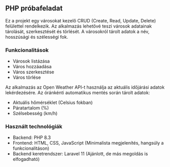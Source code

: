 ## PHP próbafeladat

Ez a projekt egy városokat kezelő CRUD (Create, Read, Update, Delete) felülettel rendelkezik. Az alkalmazás lehetővé teszi városok adatainak tárolását, szerkesztését és törlését. A városokról tárolt adatok a név, hosszúsági és szélességi fok.

### Funkcionalitások

- Városok listázása
- Város hozzáadása
- Város szerkesztése
- Város törlése

Az alkalmazás az Open Weather API-t használja az aktuális időjárási adatok lekérdezésére. Az óránkénti automatikus mentés során tárolt adatok:
- Aktuális hőmérséklet (Celsius fokban)
- Páratartalom (%)
- Szélsebesség (km/h)

### Használt technológiák

- Backend: PHP 8.3
- Frontend: HTML, CSS, JavaScript (Minimalista megjelenítés, hangsúly a funkcionalitáson)
- Backend keretrendszer: Laravel 11 (Ajánlott, de más megoldás is elfogadható)

